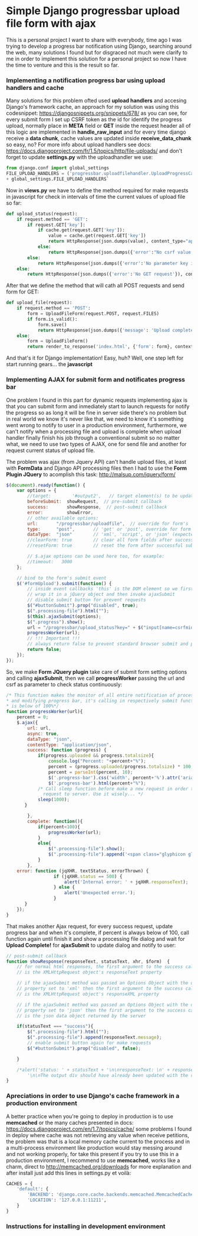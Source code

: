 # Simple Django progressbar upload file form with ajax

This is a personal project I want to share with everybody, time ago I was trying to develop a progress bar notification using Django, searching around the web, many solutions I found but for disgraced not much were clarify to me in order to implement this solution for a personal project so now I have the time to venture and this is the result so far.

### Implementing a notification progress bar using upload handlers and cache

Many solutions for this problem ofted used **upload handlers** and accesing Django's framework cache, an approach for my solution was using this codesnippet: https://djangosnippets.org/snippets/678/ as you can see, for every submit form I set up CSRF token as the id for identify the progress upload, normally place in **META** field or **GET** inside the request header all of this logic are implemented in **handle_raw_input** and for every time django receive a **data chunk**, cache values are updated inside **receive_data_chunk** so easy, no? For more info about upload handlers see docs: https://docs.djangoproject.com/fr/1.5/topics/http/file-uploads/ and don't forget to update **settings.py** with the uploadhandler we use:

```python
from django.conf import global_settings
FILE_UPLOAD_HANDLERS = ('progressbar.uploadfilehandler.UploadProgressCachedHandler', ) \
+ global_settings.FILE_UPLOAD_HANDLERS`
```

Now in **views.py** we have to define the method required for make requests in javascript for check in intervals of time the current values of upload file so far:
```python
def upload_status(request):
    if request.method == 'GET':
        if request.GET['key']:
            if cache.get(request.GET['key']):
                value = cache.get(request.GET['key'])
                return HttpResponse(json.dumps(value), content_type="application/json")
            else:
                return HttpResponse(json.dumps({'error':"No csrf value in cache"}), content_type="application/json")
        else:
            return HttpResponse(json.dumps({'error':'No parameter key in GET request'}), content_type="application/json")
    else:
        return HttpResponse(json.dumps({'error':'No GET request'}), content_type="application/json")
```
After that we define the method that will cath all POST requests and send form for GET:

```python
def upload_file(request):
    if request.method == 'POST':
        form = UploadFileForm(request.POST, request.FILES)
        if form.is_valid():
            form.save()
            return HttpResponse(json.dumps({'message': 'Upload complete!'}))
    else:
        form = UploadFileForm()
        return render_to_response('index.html', {'form': form}, context_instance=RequestContext(request))
```

And that's it for Django implementation! Easy, huh? Well, one step left for start running gears... the **javascript**


### Implementing AJAX for submit form and notificates progress bar

One problem I found in this part for dynamic requests implementing ajax is that you can submit form and inmediately start to launch requests for notify the progress so as long it will be fine in server side there's no problem but in real world we know it's never like that, we need to know it's something went wrong to notify to user in a production environment, furthermore, we can't notify when a processing file and upload is complete when upload handler finally finish his job through a conventional submit so no matter what, we need to use two types of AJAX, one for send file and another for request current status of upload file.

The problem was ajax (from Jquery API) can't handle upload files, at least with **FormData** and Django API processing files then I had to use the **Form Plugin JQuery** to acomplish this task: http://malsup.com/jquery/form/ 

```javascript
$(document).ready(function() {
    var options = {
        //target:        '#output2',   // target element(s) to be updated with server response
        beforeSubmit:  showRequest,  // pre-submit callback
        success:       showResponse,  // post-submit callback
        error:         showError,
        // other available options:
        url:       "/progressbar/uploadfile",  // override for form's 'action' attribute
        type:      "post",       // 'get' or 'post', override for form's 'method' attribute
        dataType:  "json"        // 'xml', 'script', or 'json' (expected server response type)
        //clearForm: true        // clear all form fields after successful submit
        //resetForm: true        // reset the form after successful submit

        // $.ajax options can be used here too, for example:
        //timeout:   3000
    };

    // bind to the form's submit event
    $('#formUpload').submit(function() {
        // inside event callbacks 'this' is the DOM element so we first
        // wrap it in a jQuery object and then invoke ajaxSubmit
        // disable submit button for prevent requests
        $("#buttonSubmit").prop("disabled", true);
        $(".processing-file").html("");
        $(this).ajaxSubmit(options);
        $(".progress").show();
        url = "/progressbar/upload_status?key=" + $("input[name=csrfmiddlewaretoken]").val();
        progressWorker(url);
        // !!! Important !!!
        // always return false to prevent standard browser submit and page navigation
        return false;
    });
});
```

So, we make **Form JQuery plugin** take care of submit form setting options and calling **ajaxSubmit**, then we call **progressWorker** passing the url and csrf as parameter to check status continuously:


```javascript
/* This function makes the monitor of all entire notification of process making an ajax call
* and modifying progress bar, it's calling in respectively submit functions above while percent
* is below of 100%*/
function progressWorker(url){
    percent = 0;
    $.ajax({
        url: url,
        async: true,
        dataType: "json",
        contentType: "application/json",
        success: function (progress) {
            if(progress.uploaded && progress.totalsize){
            	console.log("Percent: "+percent+"%");
            	percent = (progress.uploaded/progress.totalsize) * 100;
            	percent = parseInt(percent, 10);
                $('.progress-bar').css('width', percent+'%').attr('aria-valuenow', percent);
                $('.progress-bar').html(percent+"%");
            /* Call sleep function before make a new request in order to prevent much
              request to server. Use it wisely... */
            sleep(1000);            
	   }

        },
        complete: function(){
            if(percent<100){
                progressWorker(url);
            }
            else{
                $(".processing-file").show();
                $(".processing-file").append('<span class="glyphicon glyphicon-refresh glyphicon-refresh-animate"></span> Processing file, please wait...');
            }
        },
	error: function (jqXHR, textStatus, errorThrown) {
                  if (jqXHR.status == 500) {
                      alert('Internal error: ' + jqXHR.responseText);
                  } else {
                      alert('Unexpected error.');
                  }
       }
    });
}
```

That makes another Ajax request, for every success request, update progress bar and when it's complete, if percent is always below of 100, call function again until finish it and show a processing file dialog and wait for **Upload Complete!**  for **ajaxSubmit** to update dialog and notify to user:

```javascript
// post-submit callback
function showResponse(responseText, statusText, xhr, $form)  {
    // for normal html responses, the first argument to the success callback
    // is the XMLHttpRequest object's responseText property

    // if the ajaxSubmit method was passed an Options Object with the dataType
    // property set to 'xml' then the first argument to the success callback
    // is the XMLHttpRequest object's responseXML property

    // if the ajaxSubmit method was passed an Options Object with the dataType
    // property set to 'json' then the first argument to the success callback
    // is the json data object returned by the server

    if(statusText === "success"){
        $(".processing-file").html("");
        $(".processing-file").append(responseText.message);
        // enable submit button again for make requests
        $("#buttonSubmit").prop("disabled", false);

    }

    /*alert('status: ' + statusText + '\n\nresponseText: \n' + responseText +
        '\n\nThe output div should have already been updated with the responseText.');*/
}
```

### Apreciations in order to use Django's cache framework in a production environment 

A better practice when you're going to deploy in production is to use **memcached** or the many caches presented in docs: https://docs.djangoproject.com/en/1.7/topics/cache/ some problems I found in deploy where cache was not retrieving any value when receive petitions, the problem was that is a local memory cache current to the process and in a multi-process environment like production would stay messing around and not working properly, for take this present if you try to use this in a production environment, I recommend to use **memcached**, works like a charm, direct to http://memcached.org/downloads for more explanation and after install just add this lines in settings.py et voilà:

```python
CACHES = {
    'default': {
        'BACKEND': 'django.core.cache.backends.memcached.MemcachedCache',
        'LOCATION': '127.0.0.1:11211',
    }
}
```

### Instructions for installing in development environment

